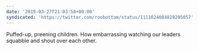 ```yaml
---
date: '2019-03-27T21:03:58+00:00'
syndicated: 'https://twitter.com/roobottom/status/1111024084828205057'
---
```

Puffed-up, preening children. How embarrassing watching our leaders squabble and shout over each other.

